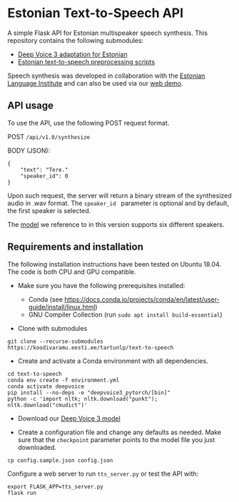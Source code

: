 # Estonian Text-to-Speech API

A simple Flask API for Estonian multispeaker speech synthesis. This repository contains the following submodules:
- [Deep Voice 3 adaptation for Estonian](https://github.com/TartuNLP/deepvoice3_pytorch)
- [Estonian text-to-speech preprocessing scripts](https://github.com/TartuNLP/tts_preprocess_et)

Speech synthesis was developed in collaboration with the [Estonian Language Institute](http://portaal.eki.ee/) and
 can also be used via our [web demo](https://www.neurokone.ee).
 
## API usage
To use the API, use the following POST request format.

POST `/api/v1.0/synthesize`

BODY (JSON):
```
{
    "text": "Tere."
    "speaker_id": 0
}
```
Upon such request, the server will return a binary stream of the synthesized audio in .wav format. The `speaker_id
` parameter is optional and by default, the first speaker is selected.

The [model](https://github.com/TartuNLP/deepvoice3_pytorch/releases/tag/kratt-v1.0) we reference to in this version
 supports six different speakers.

## Requirements and installation

The following installation instructions have been tested on Ubuntu 18.04. The code is both CPU and GPU compatible.

- Make sure you have the following prerequisites installed:
    - Conda (see https://docs.conda.io/projects/conda/en/latest/user-guide/install/linux.html)
    - GNU Compiler Collection (run `sudo apt install build-essential`)

- Clone with submodules
```
git clone --recurse-submodules https://koodivaramu.eesti.ee/tartunlp/text-to-speech
```
- Create and activate a Conda environment with all dependencies.
```
cd text-to-speech
conda env create -f environment.yml
conda activate deepvoice
pip install --no-deps -e "deepvoice3_pytorch/[bin]"
python -c 'import nltk; nltk.download("punkt"); nltk.download("cmudict")'
```
- Download our [Deep Voice 3 model](https://github.com/TartuNLP/deepvoice3_pytorch/releases/download/kratt-v1.0/checkpoint.pth)

- Create a configuration file and change any defaults as needed. Make sure that the `checkpoint` parameter points to
 the model file you just downloaded.
```
cp config.sample.json config.json
```

Configure a web server to run `tts_server.py` or test the API with:
```
export FLASK_APP=tts_server.py
flask run
```